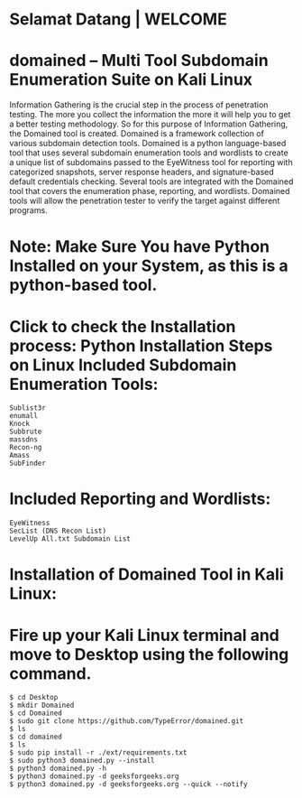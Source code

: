 # Selamat Datang | WELCOME

# domained – Multi Tool Subdomain Enumeration Suite on Kali Linux

  Information Gathering is the crucial step in the process of penetration testing. 
  The more you collect the information the more it will help you to get a better testing methodology.
  So for this purpose of Information Gathering, the Domained tool is created. Domained is a framework collection of various subdomain detection tools. Domained is a python language-based tool that uses several
  subdomain enumeration tools and wordlists to create a unique list of subdomains passed to the EyeWitness tool for reporting with categorized snapshots, server response headers, and signature-based default
  credentials checking.
  Several tools are integrated with the Domained tool that covers the enumeration phase, reporting, and wordlists. Domained tools will allow the penetration tester to verify the target against different programs.

# Note: Make Sure You have Python Installed on your System, as this is a python-based tool. 

# Click to check the Installation process: Python Installation Steps on Linux Included Subdomain Enumeration Tools:

    Sublist3r
    enumall
    Knock
    Subbrute
    massdns
    Recon-ng
    Amass
    SubFinder

# Included Reporting and Wordlists:

    EyeWitness
    SecList (DNS Recon List)
    LevelUp All.txt Subdomain List

# Installation of Domained Tool in Kali Linux:

# Fire up your Kali Linux terminal and move to Desktop using the following command.

    $ cd Desktop
    $ mkdir Domained
    $ cd Domained
    $ sudo git clone https://github.com/TypeError/domained.git
    $ ls
    $ cd domained
    $ ls
    $ sudo pip install -r ./ext/requirements.txt
    $ sudo python3 domained.py --install
    $ python3 domained.py -h
    $ python3 domained.py -d geeksforgeeks.org
    $ python3 domained.py -d geeksforgeeks.org --quick --notify

